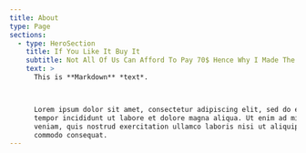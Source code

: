 ```yaml
---
title: About
type: Page
sections:
  - type: HeroSection
    title: If You Like It Buy It
    subtitle: Not All Of Us Can Afford To Pay 70$ Hence Why I Made The Site
    text: >
      This is **Markdown** *text*.



      Lorem ipsum dolor sit amet, consectetur adipiscing elit, sed do eiusmod
      tempor incididunt ut labore et dolore magna aliqua. Ut enim ad minim
      veniam, quis nostrud exercitation ullamco laboris nisi ut aliquip ex ea
      commodo consequat.
---
```

